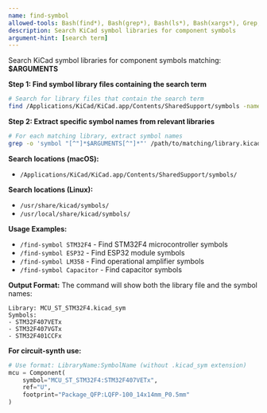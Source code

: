 ```yaml
---
name: find-symbol
allowed-tools: Bash(find*), Bash(grep*), Bash(ls*), Bash(xargs*), Grep, Glob
description: Search KiCad symbol libraries for component symbols
argument-hint: [search term]
---
```


Search KiCad symbol libraries for component symbols matching: **$ARGUMENTS**

**Step 1: Find symbol library files containing the search term**
```bash
# Search for library files that contain the search term
find /Applications/KiCad/KiCad.app/Contents/SharedSupport/symbols -name "*.kicad_sym" | xargs grep -l "$ARGUMENTS"
```

**Step 2: Extract specific symbol names from relevant libraries**
```bash
# For each matching library, extract symbol names
grep -o 'symbol "[^"]*$ARGUMENTS[^"]*"' /path/to/matching/library.kicad_sym | head -10
```

**Search locations (macOS):**
- `/Applications/KiCad/KiCad.app/Contents/SharedSupport/symbols/`

**Search locations (Linux):**
- `/usr/share/kicad/symbols/`
- `/usr/local/share/kicad/symbols/`

**Usage Examples:**
- `/find-symbol STM32F4` - Find STM32F4 microcontroller symbols
- `/find-symbol ESP32` - Find ESP32 module symbols  
- `/find-symbol LM358` - Find operational amplifier symbols
- `/find-symbol Capacitor` - Find capacitor symbols

**Output Format:**
The command will show both the library file and the symbol names:
```
Library: MCU_ST_STM32F4.kicad_sym
Symbols:
- STM32F407VETx
- STM32F407VGTx  
- STM32F401CCFx
```

**For circuit-synth use:**
```python
# Use format: LibraryName:SymbolName (without .kicad_sym extension)
mcu = Component(
    symbol="MCU_ST_STM32F4:STM32F407VETx",
    ref="U",
    footprint="Package_QFP:LQFP-100_14x14mm_P0.5mm"
)
```